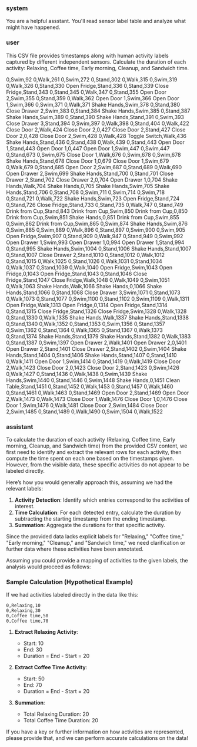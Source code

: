 ### system
You are a helpful assstant. You'll read sensor label table and analyze what might have happened.
### user

This CSV file provides timestamps along with human activity labels captured by different independent sensors.
Calculate the duration of each activity: Relaxing, Coffee time, Early morning, Cleanup, and Sandwich time.
    
0,Swim,92
0,Walk,261
0,Swim,272
0,Stand,302
0,Walk,315
0,Swim,319
0,Walk,326
0,Stand,330
Open Fridge,Stand,336
0,Stand,339
Close Fridge,Stand,343
0,Stand,345
0,Walk,347
0,Stand,355
Open Door 2,Swim,355
0,Stand,359
0,Walk,362
Open Door 1,Swim,366
Open Door 1,Swim,366
0,Swim,371
0,Walk,371
Shake Hands,Swim,378
0,Stand,380
Close Drawer 2,Swim,383
0,Stand,384
Shake Hands,Swim,385
0,Stand,387
Shake Hands,Swim,389
0,Stand,390
Shake Hands,Stand,391
0,Swim,393
Close Drawer 3,Stand,394
0,Swim,397
0,Walk,398
0,Stand,404
0,Walk,422
Close Door 2,Walk,424
Close Door 2,0,427
Close Door 2,Stand,427
Close Door 2,0,428
Close Door 2,Swim,428
0,Walk,428
Toggle Switch,Walk,436
Shake Hands,Stand,436
0,Stand,438
0,Walk,439
0,Stand,443
Open Door 1,Stand,443
Open Door 1,0,447
Open Door 1,Swim,447
0,Swim,447
0,Stand,673
0,Swim,675
Close Door 1,Walk,676
0,Swim,678
0,Swim,678
Shake Hands,Stand,678
Close Door 1,0,679
Close Door 1,Swim,679
0,Walk,679
0,Stand,685
Open Door 2,Swim,687
0,Stand,689
0,Walk,690
Open Drawer 2,Swim,699
Shake Hands,Stand,700
0,Stand,701
Close Drawer 2,Stand,702
Close Drawer 2,0,704
Open Drawer 1,0,704
Shake Hands,Walk,704
Shake Hands,0,705
Shake Hands,Swim,705
Shake Hands,Stand,706
0,Stand,708
0,Swim,711
0,Swim,714
0,Swim,718
0,Stand,721
0,Walk,722
Shake Hands,Swim,723
Open Fridge,Stand,724
0,Stand,726
Close Fridge,Stand,733
0,Stand,735
0,Walk,747
0,Stand,749
Drink from Cup,Stand,843
Drink from Cup,Swim,850
Drink from Cup,0,850
Drink from Cup,Swim,851
Shake Hands,0,851
Drink from Cup,Swim,855
0,Swim,862
Drink from Cup,Swim,865
0,Swim,874
Shake Hands,Swim,876
0,Swim,885
0,Swim,889
0,Walk,896
0,Stand,897
0,Swim,900
0,Swim,905
Open Fridge,Swim,907
0,Stand,909
0,Walk,947
0,Stand,949
0,Swim,992
Open Drawer 1,Swim,993
Open Drawer 1,0,994
Open Drawer 1,Stand,994
0,Stand,995
Shake Hands,Swim,1004
0,Stand,1006
Shake Hands,Stand,1007
0,Stand,1007
Close Drawer 2,Stand,1010
0,Stand,1012
0,Walk,1012
0,Stand,1015
0,Walk,1025
0,Stand,1026
0,Walk,1031
0,Stand,1034
0,Walk,1037
0,Stand,1039
0,Walk,1040
Open Fridge,Swim,1043
Open Fridge,0,1043
Open Fridge,Stand,1043
0,Stand,1046
Close Fridge,Stand,1047
Close Fridge,Walk,1048
0,Walk,1049
0,Swim,1051
0,Walk,1063
Shake Hands,Walk,1066
Shake Hands,0,1066
Shake Hands,Stand,1066
0,Stand,1068
Close Drawer 3,Swim,1071
0,Stand,1073
0,Walk,1073
0,Stand,1077
0,Swim,1100
0,Stand,1102
0,Swim,1109
0,Walk,1311
Open Fridge,Walk,1313
Open Fridge,0,1314
Open Fridge,Stand,1314
0,Stand,1315
Close Fridge,Stand,1326
Close Fridge,Swim,1328
0,Walk,1328
0,Stand,1330
0,Walk,1335
Shake Hands,Walk,1337
Shake Hands,Stand,1338
0,Stand,1340
0,Walk,1352
0,Stand,1353
0,Swim,1356
0,Stand,1357
0,Swim,1362
0,Stand,1364
0,Walk,1365
0,Stand,1367
0,Walk,1373
0,Stand,1374
Shake Hands,Stand,1379
Shake Hands,Stand,1382
0,Walk,1383
0,Stand,1387
0,Swim,1397
Open Drawer 2,Walk,1401
Open Drawer 2,0,1401
Open Drawer 2,Stand,1401
Close Drawer 2,Stand,1402
0,Swim,1404
Shake Hands,Stand,1404
0,Stand,1406
Shake Hands,Stand,1407
0,Stand,1410
0,Walk,1411
Open Door 1,Swim,1414
0,Stand,1419
0,Walk,1419
Close Door 2,Walk,1423
Close Door 2,0,1423
Close Door 2,Stand,1423
0,Swim,1426
0,Walk,1427
0,Stand,1436
0,Walk,1438
0,Swim,1439
Shake Hands,Swim,1440
0,Stand,1446
0,Swim,1448
Shake Hands,0,1451
Clean Table,Stand,1451
0,Stand,1452
0,Walk,1453
0,Stand,1457
0,Walk,1460
0,Stand,1461
0,Walk,1463
0,Stand,1469
Open Door 2,Stand,1469
Open Door 2,Walk,1473
0,Walk,1473
Close Door 1,Walk,1476
Close Door 1,0,1476
Close Door 1,Swim,1476
0,Walk,1481
Close Door 2,Swim,1484
Close Door 2,Swim,1485
0,Stand,1489
0,Walk,1490
0,Swim,1504
0,Walk,1522

### assistant
To calculate the duration of each activity (Relaxing, Coffee time, Early morning, Cleanup, and Sandwich time) from the provided CSV content, we first need to identify and extract the relevant rows for each activity, then compute the time spent on each one based on the timestamps given. However, from the visible data, these specific activities do not appear to be labeled directly.

Here’s how you would generally approach this, assuming we had the relevant labels:

1. **Activity Detection**: Identify which entries correspond to the activities of interest.
2. **Time Calculation**: For each detected entry, calculate the duration by subtracting the starting timestamp from the ending timestamp.
3. **Summation**: Aggregate the durations for that specific activity.

Since the provided data lacks explicit labels for "Relaxing," "Coffee time," "Early morning," "Cleanup," and "Sandwich time," we need clarification or further data where these activities have been annotated.

Assuming you could provide a mapping of activities to the given labels, the analysis would proceed as follows:

### Sample Calculation (Hypothetical Example)

If we had activities labeled directly in the data like this:
```
0,Relaxing,10
0,Relaxing,30
0,Coffee time,50
0,Coffee time,70
```

1. **Extract Relaxing Activity**:
   - Start: 10
   - End: 30
   - Duration = End - Start = 20

2. **Extract Coffee Time Activity**:
   - Start: 50
   - End: 70
   - Duration = End - Start = 20

3. **Summation**:
   - Total Relaxing Duration: 20
   - Total Coffee Time Duration: 20

If you have a key or further information on how activities are represented, please provide that, and we can perform accurate calculations on the data!
